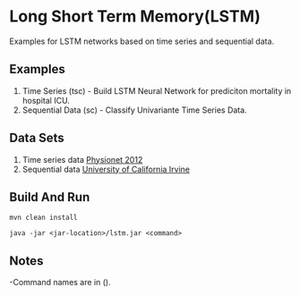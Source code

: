 # Long Short Term Memory(LSTM)

Examples for LSTM networks based on time series and sequential data.

## Examples

1. Time Series (tsc) - Build LSTM Neural Network for prediciton mortality in hospital ICU.
2. Sequential Data (sc) - Classify Univariante Time Series Data.

## Data Sets

1. Time series data [Physionet 2012](https://dl4jdata.blob.core.windows.net/training/physionet2012/physionet2012.tar.gz)
2. Sequential data [University of California Irvine](https://archive.ics.uci.edu/ml/machine-learning-databases/synthetic_control-mld/synthetic_control.data)

## Build And Run
```
mvn clean install

java -jar <jar-location>/lstm.jar <command>
```

## Notes

-Command names are in ().
